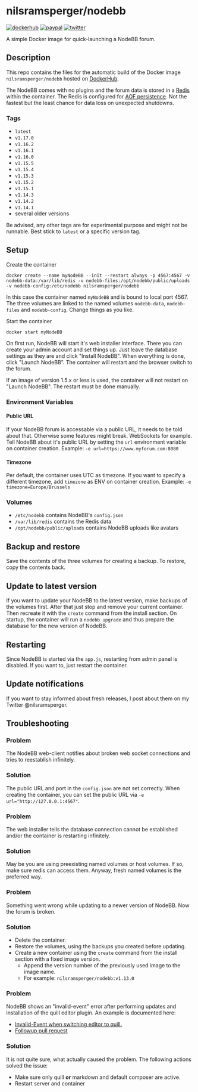 # nilsramsperger/nodebb
[![dockerhub](https://img.shields.io/docker/pulls/nilsramsperger/nodebb?label=Docker%20pulls)](https://hub.docker.com/r/nilsramsperger/nodebb)
[![paypal](https://img.shields.io/badge/Donate-PayPal-green.svg)](https://www.paypal.me/NilsRamsperger)
[![twitter](https://img.shields.io/twitter/follow/nilsramsperger)](https://twitter.com/nilsramsperger)

A simple Docker image for quick-launching a NodeBB forum.

## Description
This repo contains the files for the automatic build of the Docker image `nilsramsperger/nodebb` hosted on [DockerHub](https://hub.docker.com/r/nilsramsperger/nodebb/).

The NodeBB comes with no plugins and the forum data is stored in a [Redis](http://redis.io) within the container. 
The Redis is configured for [AOF persistence](http://redis.io/topics/persistence). 
Not the fastest but the least chance for data loss on unexpected shutdowns.

### Tags
* `latest`
* `v1.17.0`
* `v1.16.2`
* `v1.16.1`
* `v1.16.0`
* `v1.15.5`
* `v1.15.4`
* `v1.15.3`
* `v1.15.2`
* `v1.15.1`
* `v1.14.3`
* `v1.14.2`
* `v1.14.1`
* several older versions

Be advised, any other tags are for experimental purpose and might not be runnable. 
Best stick to `latest` or a specific version tag.

## Setup
Create the container

`docker create --name myNodeBB --init --restart always -p 4567:4567 -v nodebb-data:/var/lib/redis -v nodebb-files:/opt/nodebb/public/uploads -v nodebb-config:/etc/nodebb nilsramsperger/nodebb`

In this case the container named `myNodeBB` and is bound to local port 4567.
The three volumes are linked to the named volumes `nodebb-data`, `nodebb-files` and `nodebb-config`. 
Change things as you like.

Start the container

`docker start myNodeBB`

On first run, NodeBB will start it's web installer interface. 
There you can create your admin account and set things up. 
Just leave the database settings as they are and click "Install NodeBB".
When everything is done, click "Launch NodeBB".
The container will restart and the browser switch to the forum.

If an image of version 1.5.x or less is used, the container will not restart on "Launch NodeBB".
The restart must be done manually.

### Environment Variables
#### Public URL
If your NodeBB forum is accessable via a public URL, it needs to be told about that.
Otherwise some features might break.
WebSockets for example.
Tell NodeBB about it's public URL by setting the `url` environment variable on container creation.
Example: `-e url=https://www.myforum.com:8080`

#### Timezone
Per default, the container uses UTC as timezone.
If you want to specify a different timezone, add `timezone` as ENV on container creation.
Example: `-e timezone=Europe/Brussels`

### Volumes
* `/etc/nodebb` contains NodeBB's `config.json`
* `/var/lib/redis` contains the Redis data
* `/opt/nodebb/public/uploads` contains NodeBB uploads like avatars

## Backup and restore
Save the contents of the three volumes for creating a backup. 
To restore, copy the contents back.

## Update to latest version
If you want to update your NodeBB to the latest version, make backups of the volumes first.
After that just stop and remove your current container.
Then recreate it with the `create` command from the install section.
On startup, the container will run a `nodebb upgrade` and thus prepare the database for the new version of NodeBB.

## Restarting
Since NodeBB is started via the `app.js`, restarting from admin panel is disabled.
If you want to, just restart the container.

## Update notifications
If you want to stay informed about fresh releases, I post about them on my Twitter @nilsramsperger.

## Troubleshooting

### Problem

The NodeBB web-client notifies about broken web socket connections and tries to reestablish infinitely.
 
### Solution

The public URL and port in the `config.json` are not set correctly.
When creating the container, you can set the public URL via `-e url="http://127.0.0.1:4567"`.

### Problem

The web installer tells the database connection cannot be established and/or the container is restarting infinitely.

### Solution

May be you are using preexisting named volumes or host volumes. 
If so, make sure redis can access them.
Anyway, fresh named volumes is the preferred way.

### Problem

Something went wrong while updating to a newer version of NodeBB.
Now the forum is broken.

### Solution

* Delete the container.
* Restore the volumes, using the backups you created before updating.
* Create a new container using the `create` command from the install section with a fixed image version.
  * Append the version number of the previously used image to the image name.
  * For example: `nilsramsperger/nodebb:v1.13.0`

### Problem

NodeBB shows an "invalid-event" error after performing updates and installation of the quill editor plugin.
An example is documented here:
* [Invalid-Event when switching editor to quill.](https://community.nodebb.org/topic/15233/cannot-write-post-or-reply-after-1-15-1-16/4)
* [Followup pull request](https://github.com/nilsramsperger/docker-nodebb/pull/10)

### Solution

It is not quite sure, what actually caused the problem. 
The following actions solved the issue:
* Make sure only quill **or** markdown and default composer are active.
* Restart server and container 